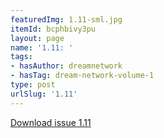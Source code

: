 ```yaml
---
featuredImg: 1.11-sml.jpg
itemId: bcphbivy3pu
layout: page
name: '1.11: '
tags:
- hasAuthor: dreamnetwork
- hasTag: dream-network-volume-1
type: post
urlSlug: '1.11'
---
```

<a href="../files/pdfs/Volume_1/1.11_Dream_Network_Bulletin_Vol.1_No_11.pdf" download="">Download issue 1.11</a>